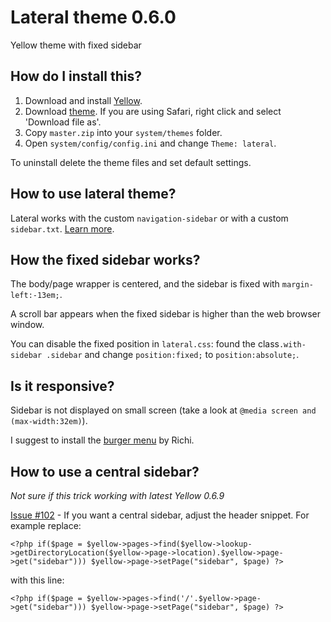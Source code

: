 # Lateral theme 0.6.0

Yellow theme with fixed sidebar

## How do I install this?

1. Download and install [Yellow](https://github.com/datenstrom/yellow/).
2. Download [theme](https://github.com/nibreh/yellow-theme-lateral/archive/master.zip). If you are using Safari, right click and select 'Download file as'.
3. Copy `master.zip` into your `system/themes` folder.
4. Open `system/config/config.ini` and change `Theme: lateral`.

To uninstall delete the theme files and set default settings.

## How to use lateral theme?

Lateral works with the custom `navigation-sidebar` or with a custom `sidebar.txt`. [Learn more](http://developers.datenstrom.se/help/yellow-templates).

## How the fixed sidebar works?

The body/page wrapper is centered, and the sidebar is fixed with `margin-left:-13em;`.

A scroll bar appears when the fixed sidebar is higher than the web browser window. 

You can disable the fixed position in `lateral.css`: found the class`.with-sidebar .sidebar` and change `position:fixed;` to `position:absolute;`.

## Is it responsive?

Sidebar is not displayed on small screen (take a look at `@media screen and (max-width:32em)`). 

I suggest to install the [burger menu](https://github.com/richi/yellow-plugin-burger-menu) by Richi.

## How to use a central sidebar?

*Not sure if this trick working with latest Yellow 0.6.9*

[Issue #102](https://github.com/datenstrom/yellow/issues/102#issuecomment-137946128) - If you want a central sidebar, adjust the header snippet. For example replace:

    <?php if($page = $yellow->pages->find($yellow->lookup->getDirectoryLocation($yellow->page->location).$yellow->page->get("sidebar"))) $yellow->page->setPage("sidebar", $page) ?>

with this line:

    <?php if($page = $yellow->pages->find('/'.$yellow->page->get("sidebar"))) $yellow->page->setPage("sidebar", $page) ?>


